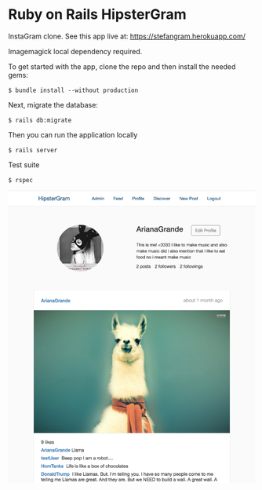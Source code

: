 # Ruby on Rails HipsterGram

InstaGram clone. See this app live at: https://stefangram.herokuapp.com/

Imagemagick local dependency required.

To get started with the app, clone the repo and then install the needed gems:

```
$ bundle install --without production
```

Next, migrate the database:

```
$ rails db:migrate
```

Then you can run the application locally

```
$ rails server
```

Test suite

```
$ rspec
```

![HipsterGram](https://raw.githubusercontent.com/StefanRudvin/HipstergramBDD/master/Photogram.png)
